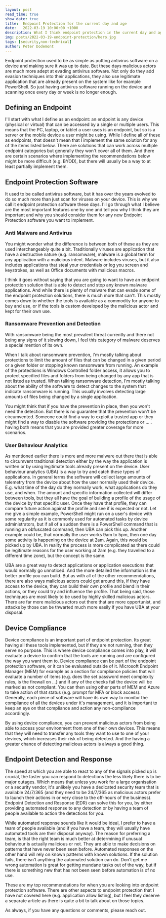 ```yaml
---
layout: post
read_time: true
show_date: true
title:  Endpoint Protection for the current day and age
date:   2022-03-19 10:00:00 +1000
description: What I think endpoint protection in the current day and age should like.
img: posts/2022-03-19-endpoint-protection/hero.jpg
tags: [security,non-technical]
author: Peter Dodemont
---
```

Endpoint protection used to be as simple as putting antivirus software on a device and making sure it was up to date. But these days malicious actors are much more adept at evading antivirus software. Not only do they add evasion techniques into their applications, they also use legitimate application that are already present on the system like for example PowerShell. So just having antivirus software running on the device and scanning once every day or week is no longer enough.

## Defining an Endpoint
I'll start with what I define as an endpoint: an endpoint is any device (physical or virtual) that can be accessed by a single or multiple users. This means that the PC, laptop, or tablet a user uses is an endpoint, but so is a server or the mobile device a user might be using. While I define all of these as endpoints, that doesn't mean that I implement the same solution for any of the items listed below. There are solutions that can work across multiple endpoint categories but generally they won't cover all of them. And there are certain scenarios where implementing the recommendations below might be more difficult (e.g. BYOD), but there will usually be a way to at least partially implement them.

## Endpoint Protection Software
It used to be called antivirus software, but it has over the years evolved to do so much more than just scan for viruses on your device. This is why we call it endpoint protection software these days. I'll go through what I believe are the most important features one by one and tell you why I think they are important and why you should consider them for any new Endpoint Protection software you want to implement.

### Anti Malware and Antivirus
You might wonder what the difference is between both of these as they are used interchangeably quite a bit. Traditionally viruses are application that have a destructive nature (e.g. ransomware), malware is a global term for any application with a malicious intent. Malware includes viruses, but it also includes applications that steal your credentials or log you screen and keystrokes, as well as Office documents with malicious macros.

I think it goes without saying that you are going to want to have an endpoint protection solution that is able to detect and stop any known malware applications. And while there is plenty of malware that can evade some of the endpoint protection solutions, there is much more that can't. This mostly comes down to whether the tools is available as a commodity for anyone to buy and use, or if the tools is custom developed by the malicious actor and kept for their own use.

### Ransomware Prevention and Detection
With ransomware being the most prevalent threat currently and there not being any signs of it slowing down, I feel this category of malware deserves a special mention of its own.

When I talk about ransomware prevention, I'm mostly talking about protections to limit the amount of files that can be changed in a given period or a given folder or stopping known ransomware from running. An example of the protections is Windows Controlled folder access, it allows you to protect specified files and folders from being changed by any app that is not listed as trusted.
When talking ransomware detection, I'm mostly talking about the ability of the software to detect changes to the system that indicate ransomware is running. This usually involves detecting large amounts of files being changed by a single application.

You might think that if you have the prevention in place, then you won't need the detection. But there is no guarantee that the prevention won't be circumvented. Someone could find a way to exploit a trusted app or they might find a way to disable the software providing the protections or ... . having both means that you are provided greater coverage for more scenarios.

### User Behaviour Analytics
As mentioned earlier there is more and more malware out there that is able to circumvent traditional detection either by the way the application is written or by using legitimate tools already present on the device. User behaviour analytics (UBA) is a way to try and catch these types of applications. In general terms the software will collect large amounts of telemetry from the device about how the user normally used their device. E.g. what time of the day do they normally work, what applications do they use, and when. The amount and specific information collected will differ between tools, but they all have the goal of building a profile of the usage of the device by that specific user. Once they have that profile, they can compare future action against the profile and see if is expected or not. Let me give a simple example, PowerShell might run on a user's device with some regularity as it is commonly used for automated tasks by device administrators, but if all of a sudden there is a PowerShell command that is running an obfuscated command, then UBA can pick this up. Another example could be, that normally the user works 9am to 5pm, then one day some activity is happening on the device at 2am. Again, this would be picked up by UBA. In reality the process is more complicated as there could be legitimate reasons for the user working at 2am (e.g. they travelled to a different time zone), but the concept is the same.

UBA are a great way to detect applications or application executions that would normally go unnoticed. And the more detailed the information is the better profile you can build. But as with all of the other recommendations, there are also ways malicious actors could get around this, if they have access to the device, they can build their own profile and blend in their actions, or they could try and influence the profile. That being said, those techniques are most likely to be used by highly skilled malicious actors. There are far more malicious actors out there that are more opportunist, and attacks by those can be thwarted much more easily if you have UBA at your disposal.

## Device Compliance
Device compliance is an important part of endpoint protection. Its great having all these tools implemented, but if they are not running, then they serve no purpose. This is where device compliance comes into play, it will evaluate a device to confirm that the tools are running and are configured the way you want them to. Device compliance can be part of the endpoint protection software, or it can be evaluated outside of it. Microsoft Endpoint Manager (MEM) for example as a section for compliance policies that will evaluate a number of items (e.g. does the set password meet complexity rules, is the firewall on ...) and if any of the checks fail the device will be marked as not compliant. You can then using other parts of MEM and Azure to take action of that status (e.g. prompt for MFA or block access).
Generally, each piece of software will have its own way to monitor the compliance of all the devices under it's management, and it is important to keep an eye on that compliance and action any non-compliance accordingly.

By using device compliance, you can prevent malicious actors from being able to access your environment from one of their own devices. This means that they will need to transfer any tools they want to use to one of your devices, which increases their risk of being detected. And the having a greater chance of detecting malicious actors is always a good thing.

## Endpoint Detection and Response
The speed at which you are able to react to any of the signals picked up is crucial, the faster you can respond to detections the less likely there is to be major outages. Which means that unless you work for a large organisation or a security vendor, it's unlikely you have a dedicated security team that is available 24/7/365 (and they need to be 24/7/365 as malicious actors prefer to launch their actions in or very close to the off-hours of the business). Endpoint Detection and Response (EDR) can solve this for you, by either providing automated response to any detection or by having a team of people available to action the detections for you.

While automated response sounds like it would be ideal, I prefer to have a team of people available (and if you have a team, they will usually have automated tools are their disposal anyway). The reason for preferring a team, is that the right team is much better at determining if unusual behaviour is actually malicious or not. They are able to make decisions on patterns that have never been seen before. Automated responses on the other hand will rely on known patterns with known solutions. If the solution fails, there isn't anything the automated solution can do. Don't get me wrong automation is great for getting mundane tasks out of the way, but if there is something new that has not been seen before automation is of no use.

These are my top recommendations for when you are looking into endpoint protection software. There are other aspects to endpoint protection that I have not covered here (e.g. application allow listing), but I feel they deserve a separate article as there is quite a bit to talk about on those topics.

As always, if you have any questions or comments, please reach out.